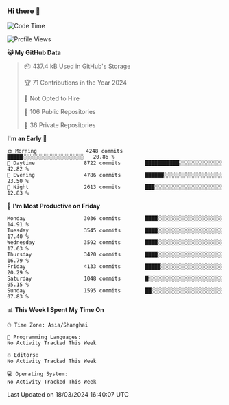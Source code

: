 ### Hi there 👋

<!--
**qbosen/qbosen** is a ✨ _special_ ✨ repository because its `README.md` (this file) appears on your GitHub profile.

Here are some ideas to get you started:

- 🔭 I’m currently working on ...
- 🌱 I’m currently learning ...
- 👯 I’m looking to collaborate on ...
- 🤔 I’m looking for help with ...
- 💬 Ask me about ...
- 📫 How to reach me: ...
- 😄 Pronouns: ...
- ⚡ Fun fact: ...
-->

<!--START_SECTION:waka-->
![Code Time](http://img.shields.io/badge/Code%20Time-2%2C111%20hrs%2036%20mins-blue)

![Profile Views](http://img.shields.io/badge/Profile%20Views-0-blue)

**🐱 My GitHub Data** 

> 📦 437.4 kB Used in GitHub's Storage 
 > 
> 🏆 71 Contributions in the Year 2024
 > 
> 🚫 Not Opted to Hire
 > 
> 📜 106 Public Repositories 
 > 
> 🔑 36 Private Repositories 
 > 
**I'm an Early 🐤** 

```text
🌞 Morning                4248 commits        █████░░░░░░░░░░░░░░░░░░░░   20.86 % 
🌆 Daytime                8722 commits        ███████████░░░░░░░░░░░░░░   42.82 % 
🌃 Evening                4786 commits        ██████░░░░░░░░░░░░░░░░░░░   23.50 % 
🌙 Night                  2613 commits        ███░░░░░░░░░░░░░░░░░░░░░░   12.83 % 
```
📅 **I'm Most Productive on Friday** 

```text
Monday                   3036 commits        ████░░░░░░░░░░░░░░░░░░░░░   14.91 % 
Tuesday                  3545 commits        ████░░░░░░░░░░░░░░░░░░░░░   17.40 % 
Wednesday                3592 commits        ████░░░░░░░░░░░░░░░░░░░░░   17.63 % 
Thursday                 3420 commits        ████░░░░░░░░░░░░░░░░░░░░░   16.79 % 
Friday                   4133 commits        █████░░░░░░░░░░░░░░░░░░░░   20.29 % 
Saturday                 1048 commits        █░░░░░░░░░░░░░░░░░░░░░░░░   05.15 % 
Sunday                   1595 commits        ██░░░░░░░░░░░░░░░░░░░░░░░   07.83 % 
```


📊 **This Week I Spent My Time On** 

```text
🕑︎ Time Zone: Asia/Shanghai

💬 Programming Languages: 
No Activity Tracked This Week

🔥 Editors: 
No Activity Tracked This Week

💻 Operating System: 
No Activity Tracked This Week
```


 Last Updated on 18/03/2024 16:40:07 UTC
<!--END_SECTION:waka-->
